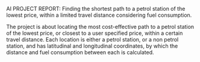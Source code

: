 AI PROJECT REPORT: 
Finding the shortest path to a petrol station of the lowest price, within a limited travel distance considering fuel consumption.

The project is about locating the most cost-effective path to a petrol station of the lowest price, or closest to a user specified price, within a certain travel distance. Each location is either a petrol station, or a non petrol station, and has latitudinal and longitudinal coordinates, by which the distance and fuel consumption between each is calculated.
